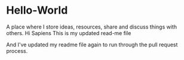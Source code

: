 # Hello-World
A place where I store ideas, resources, share and discuss things with others.
Hi Sapiens
This is my updated read-me file

And I've updated my readme file again to run through the pull request process.
